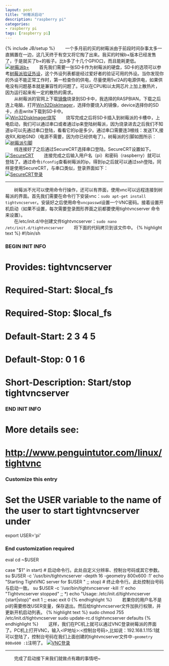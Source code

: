 ```yaml
---
layout: post
title: "树莓派启动"
description: "raspberry pi"
categories: 
- raspberry pi
tags: [raspberry pi]
---
```

{% include JB/setup %}
　　一个多月前的买的树莓派由于前段时间杂事太多一直搁置在一边，这几天终于有空又将它掏了出来。我买的时候b+版本已经发售了，于是就买了b+的板子。比b多了十几个GPIO口，而且能耗更低。  
[ ![树莓派b+](http://github-blog.qiniudn.com/2014-11-01-raspi-01-1.jpg-BlogPic)](http://github-blog.qiniudn.com/2014-11-01-raspi-01-1.jpg)
　　首先我们需要一张SD卡作为树莓派的硬盘，SD卡的选项可以参考[树莓派验证外设](http://elinux.org/RPi_VerifiedPeripherals)，这个外设列表都是经过爱好者的验证可用的外设。当你发现你的外设不能正常工作时，第一检查你的供电，尽量使用5v/2A的电源供电，如果供电没有问题基本就是兼容性的问题了。可以在CPU和以太网芯片上加上散热片，因为运行起来有一定的散热的需求。  
　　从树莓派的官网上下载[镜像](http://www.raspberrypi.org/downloads/)烧录到SD卡中，我选择的RASPBIAN，下载之后连上电脑，打开[Win32DiskImager](http://sourceforge.net/projects/win32diskimager/)，选择你要烧入的镜像，device选择你的SD卡，点击write下载到SD卡中。  
[ ![Win32DiskImager烧写](http://github-blog.qiniudn.com/2014-11-01-raspi-01-2.png-BlogPic)](http://github-blog.qiniudn.com/2014-11-01-raspi-01-2.png)
　　烧写完成之后将SD卡插入到树莓派的卡槽中，上电启动，我们可以通过串口或者通过ip来登陆树莓派，因为烧录进去之后我们不知道ip可以先通过串口登陆，看看它的ip是多少。通过串口需要连3根线：发送TX,接收RX,和地GND（电源不需要，因为你已经供电了）。树莓派的引脚如图所示：  
[ ![树莓派引脚](http://github-blog.qiniudn.com/2014-11-01-raspi-01-3.png-BlogPic)](http://github-blog.qiniudn.com/2014-11-01-raspi-01-3.png)  
　　线连接好了之后通过SecureCRT选择串口登陆，SecureCRT设置如下。    
[ ![SecureCRT](http://github-blog.qiniudn.com/2014-11-01-raspi-01-4.png-BlogPic)](http://github-blog.qiniudn.com/2014-11-01-raspi-01-4.png)
　　连接完成之后输入用户名（pi）和密码（raspberry）就可以登陆了。通过命令`ifconfig`查看树莓派的ip，得到ip之后就可以通过ssh登陆，同样是使用SecureCRT，与串口类似，登录界面如下：  
[ ![SecureCRT登录](http://github-blog.qiniudn.com/2014-11-01-raspi-01-5.png-BlogPic)](http://github-blog.qiniudn.com/2014-11-01-raspi-01-5.png)

----------
　　树莓派不光可以使用命令行操作，还可以有界面，使用vnc可以远程连接到树莓派的界面。首先我们需要在命令行下安装vnc：`sudo apt-get install tightvncserver`。安装好之后使用命令`vncpasswd`设置一个VNC密码。接着设置开机启动（如果不设置，每次需要登录图形界面之前都要使用tightvncserver 命令来设置）。  
　　在/etc/init.d/中创建文件tightvncserver：`sudo nano /etc/init.d/tightvncserver`
　　将下面的代码拷贝到该文件中。
{% highlight text %}
#!/bin/sh
### BEGIN INIT INFO
# Provides:          tightvncserver
# Required-Start:    $local_fs
# Required-Stop:     $local_fs
# Default-Start:     2 3 4 5
# Default-Stop:      0 1 6
# Short-Description: Start/stop tightvncserver
### END INIT INFO

# More details see:
# http://www.penguintutor.com/linux/tightvnc

### Customize this entry
# Set the USER variable to the name of the user to start tightvncserver under
export USER='pi'
### End customization required

eval cd ~$USER

case "$1" in
  start)
    # 启动命令行。此处自定义分辨率、控制台号码或其它参数。
    su $USER -c '/usr/bin/tightvncserver -depth 16 -geometry 800x600 :1'
    echo "Starting TightVNC server for $USER "
    ;;
  stop)
    # 终止命令行。此处控制台号码与启动一致。
    su $USER -c '/usr/bin/tightvncserver -kill :1'
    echo "Tightvncserver stopped"
    ;;
  *)
    echo "Usage: /etc/init.d/tightvncserver {start|stop}"
    exit 1
    ;;
esac
exit 0
{% endhighlight %} 
　　若果你的用户名不是pi的需要修改USER变量，保存退出。然后给tightvncserver文件加执行权限，并更新开机启动列表。
{% highlight text %}
sudo chmod 755 /etc/init.d/tightvncserver
sudo update-rc.d tightvncserver defaults
{% endhighlight %}
　　这样，我们在PC机上就可以通过VNC登录树莓派的界面了。PC机上打开VNC，输入<IP地址>:<控制台号码>,比如说：192.168.1.115:1就可以登陆了，控制台号码在我们上面创建的tightvncserver文件中`-geometry 800x600 :1`注明了。
[ ![VNC登录](http://github-blog.qiniudn.com/2014-11-01-raspi-01-6.jpg-BlogPic)](http://github-blog.qiniudn.com/2014-11-01-raspi-01-6.jpg)

----------
　　完成了启动接下来我们就做点有趣的事情吧~


